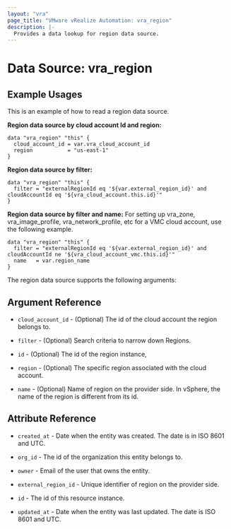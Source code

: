 ```yaml
---
layout: "vra"
page_title: "VMware vRealize Automation: vra_region"
description: |-
  Provides a data lookup for region data source.
---
```


# Data Source: vra_region
## Example Usages

This is an example of how to read a region data source.

**Region data source by cloud account Id and region:**
```hcl
data "vra_region" "this" {
  cloud_account_id = var.vra_cloud_account_id
  region           = "us-east-1"
}
```

**Region data source by filter:**
```hcl
data "vra_region" "this" {
  filter = "externalRegionId eq '${var.external_region_id}' and cloudAccountId eq '${vra_cloud_account.this.id}'"
}
```

**Region data source by filter and name:**
For setting up vra_zone, vra_image_profile, vra_network_profile, etc for a VMC cloud account, use the following example.
```hcl
data "vra_region" "this" {
  filter = "externalRegionId eq '${var.external_region_id}' and cloudAccountId ne '${vra_cloud_account_vmc.this.id}'"
  name   = var.region_name
}
```

The region data source supports the following arguments:

## Argument Reference
* `cloud_account_id` - (Optional) The id of the cloud account the region belongs to.

* `filter` - (Optional) Search criteria to narrow down Regions.

* `id` - (Optional) The id of the region instance,

* `region` - (Optional) The specific region associated with the cloud account.

* `name` - (Optional) Name of region on the provider side. In vSphere, the name of the region is different from its id.

## Attribute Reference
* `created_at` - Date when the entity was created. The date is in ISO 8601 and UTC.

* `org_id` - The id of the organization this entity belongs to.

* `owner` - Email of the user that owns the entity.

* `external_region_id` - Unique identifier of region on the provider side.

* `id` - The id of this resource instance.

* `updated_at` - Date when the entity was last updated. The date is ISO 8601 and UTC.
